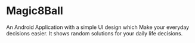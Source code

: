 # Magic8Ball
An Android Application with a simple UI design which Make your everyday decisions easier. It shows random solutions for your daily life decisions.
